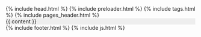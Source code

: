 <!DOCTYPE html>
<html>
  {% include head.html %}
    <body id="page-top" class="index">
    {% include preloader.html %}
    {% include tags.html %}
    {% include pages_header.html %}
    <!-- Page Content -->
    <section id="page" style="background-color:#eeeeee;">
        <div class="container">
            <div class="row">
                <div class="col-lg-12">
                    {{ content }}
                </div>
            </div>
        </div>
    </section>
    {% include footer.html %}
    {% include js.html %}
    </body>
</html>